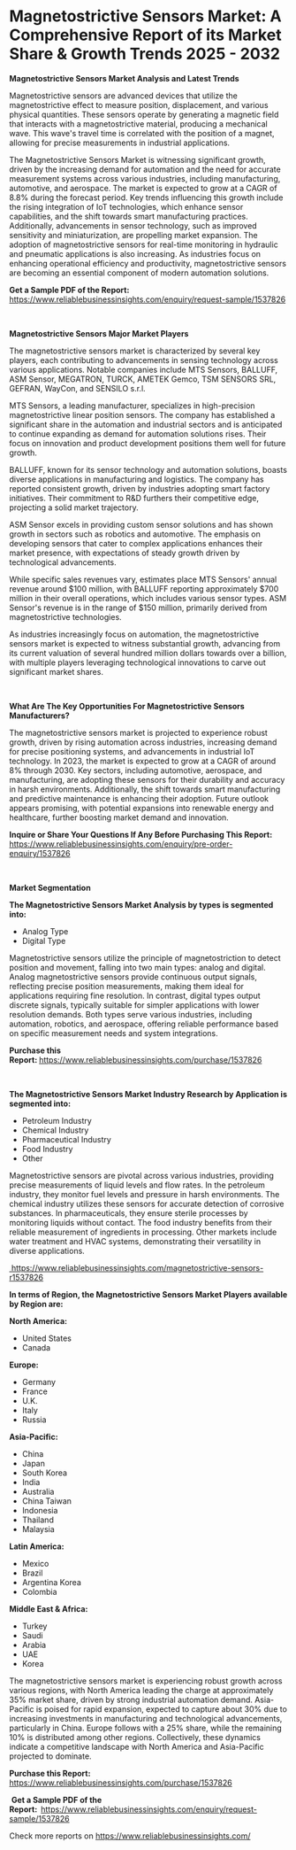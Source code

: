 <p><h1>Magnetostrictive Sensors Market: A Comprehensive Report of its Market Share & Growth Trends 2025 - 2032</h1></p><p><strong>Magnetostrictive Sensors Market Analysis and Latest Trends</strong></p>
<p><p>Magnetostrictive sensors are advanced devices that utilize the magnetostrictive effect to measure position, displacement, and various physical quantities. These sensors operate by generating a magnetic field that interacts with a magnetostrictive material, producing a mechanical wave. This wave's travel time is correlated with the position of a magnet, allowing for precise measurements in industrial applications.</p><p>The Magnetostrictive Sensors Market is witnessing significant growth, driven by the increasing demand for automation and the need for accurate measurement systems across various industries, including manufacturing, automotive, and aerospace. The market is expected to grow at a CAGR of 8.8% during the forecast period. Key trends influencing this growth include the rising integration of IoT technologies, which enhance sensor capabilities, and the shift towards smart manufacturing practices. Additionally, advancements in sensor technology, such as improved sensitivity and miniaturization, are propelling market expansion. The adoption of magnetostrictive sensors for real-time monitoring in hydraulic and pneumatic applications is also increasing. As industries focus on enhancing operational efficiency and productivity, magnetostrictive sensors are becoming an essential component of modern automation solutions.</p></p>
<p><strong>Get a Sample PDF of the Report:&nbsp;</strong> <a href="https://www.reliablebusinessinsights.com/enquiry/request-sample/1537826?utm_campaign=3494&utm_medium=2&utm_source=Github&utm_content=ia&utm_term=06042025&utm_id=magnetostrictive-sensors">https://www.reliablebusinessinsights.com/enquiry/request-sample/1537826</a></p>
<p>&nbsp;</p>
<p><strong>Magnetostrictive Sensors Major Market Players</strong></p>
<p><p>The magnetostrictive sensors market is characterized by several key players, each contributing to advancements in sensing technology across various applications. Notable companies include MTS Sensors, BALLUFF, ASM Sensor, MEGATRON, TURCK, AMETEK Gemco, TSM SENSORS SRL, GEFRAN, WayCon, and SENSILO s.r.l. </p><p>MTS Sensors, a leading manufacturer, specializes in high-precision magnetostrictive linear position sensors. The company has established a significant share in the automation and industrial sectors and is anticipated to continue expanding as demand for automation solutions rises. Their focus on innovation and product development positions them well for future growth.</p><p>BALLUFF, known for its sensor technology and automation solutions, boasts diverse applications in manufacturing and logistics. The company has reported consistent growth, driven by industries adopting smart factory initiatives. Their commitment to R&D furthers their competitive edge, projecting a solid market trajectory.</p><p>ASM Sensor excels in providing custom sensor solutions and has shown growth in sectors such as robotics and automotive. The emphasis on developing sensors that cater to complex applications enhances their market presence, with expectations of steady growth driven by technological advancements.</p><p>While specific sales revenues vary, estimates place MTS Sensors' annual revenue around $100 million, with BALLUFF reporting approximately $700 million in their overall operations, which includes various sensor types. ASM Sensor's revenue is in the range of $150 million, primarily derived from magnetostrictive technologies. </p><p>As industries increasingly focus on automation, the magnetostrictive sensors market is expected to witness substantial growth, advancing from its current valuation of several hundred million dollars towards over a billion, with multiple players leveraging technological innovations to carve out significant market shares.</p></p>
<p>&nbsp;</p>
<p><strong>What Are The Key Opportunities For Magnetostrictive Sensors Manufacturers?</strong></p>
<p><p>The magnetostrictive sensors market is projected to experience robust growth, driven by rising automation across industries, increasing demand for precise positioning systems, and advancements in industrial IoT technology. In 2023, the market is expected to grow at a CAGR of around 8% through 2030. Key sectors, including automotive, aerospace, and manufacturing, are adopting these sensors for their durability and accuracy in harsh environments. Additionally, the shift towards smart manufacturing and predictive maintenance is enhancing their adoption. Future outlook appears promising, with potential expansions into renewable energy and healthcare, further boosting market demand and innovation.</p></p>
<p><strong>Inquire or Share Your Questions If Any Before Purchasing This Report:</strong> <a href="https://www.reliablebusinessinsights.com/enquiry/pre-order-enquiry/1537826?utm_campaign=3494&utm_medium=2&utm_source=Github&utm_content=ia&utm_term=06042025&utm_id=magnetostrictive-sensors">https://www.reliablebusinessinsights.com/enquiry/pre-order-enquiry/1537826</a></p>
<p>&nbsp;</p>
<p><strong>Market Segmentation</strong></p>
<p><strong>The Magnetostrictive Sensors Market Analysis by types is segmented into:</strong></p>
<p><ul><li>Analog Type</li><li>Digital Type</li></ul></p>
<p><p>Magnetostrictive sensors utilize the principle of magnetostriction to detect position and movement, falling into two main types: analog and digital. Analog magnetostrictive sensors provide continuous output signals, reflecting precise position measurements, making them ideal for applications requiring fine resolution. In contrast, digital types output discrete signals, typically suitable for simpler applications with lower resolution demands. Both types serve various industries, including automation, robotics, and aerospace, offering reliable performance based on specific measurement needs and system integrations.</p></p>
<p><strong>Purchase this Report:&nbsp;</strong><a href="https://www.reliablebusinessinsights.com/purchase/1537826?utm_campaign=3494&utm_medium=2&utm_source=Github&utm_content=ia&utm_term=06042025&utm_id=magnetostrictive-sensors">https://www.reliablebusinessinsights.com/purchase/1537826</a></p>
<p>&nbsp;</p>
<p><strong>The Magnetostrictive Sensors Market Industry Research by Application is segmented into:</strong></p>
<p><ul><li>Petroleum Industry</li><li>Chemical Industry</li><li>Pharmaceutical Industry</li><li>Food Industry</li><li>Other</li></ul></p>
<p><p>Magnetostrictive sensors are pivotal across various industries, providing precise measurements of liquid levels and flow rates. In the petroleum industry, they monitor fuel levels and pressure in harsh environments. The chemical industry utilizes these sensors for accurate detection of corrosive substances. In pharmaceuticals, they ensure sterile processes by monitoring liquids without contact. The food industry benefits from their reliable measurement of ingredients in processing. Other markets include water treatment and HVAC systems, demonstrating their versatility in diverse applications.</p></p>
<p><a href="https://www.reliablebusinessinsights.com/magnetostrictive-sensors-r1537826?utm_campaign=3494&utm_medium=2&utm_source=Github&utm_content=ia&utm_term=06042025&utm_id=magnetostrictive-sensors">&nbsp;https://www.reliablebusinessinsights.com/magnetostrictive-sensors-r1537826</a></p>
<p><strong>In terms of Region, the Magnetostrictive Sensors Market Players available by Region are:</strong></p>
<p>
    <p> <strong> North America: </strong>
        <ul>
            <li>United States</li>
            <li>Canada</li>
        </ul>
        </p> 
    <p> <strong> Europe: </strong>
        <ul>
            <li>Germany</li>
            <li>France</li>
            <li>U.K.</li>
            <li>Italy</li>
            <li>Russia</li>
        </ul>
        </p> 
    <p> <strong> Asia-Pacific: </strong>
        <ul>
            <li>China</li>
            <li>Japan</li>
            <li>South Korea</li>
            <li>India</li>
            <li>Australia</li>
            <li>China Taiwan</li>
            <li>Indonesia</li>
            <li>Thailand</li>
            <li>Malaysia</li>
        </ul>
        </p> 
    <p> <strong> Latin America: </strong>
        <ul>
            <li>Mexico</li>
            <li>Brazil</li>
            <li>Argentina Korea</li>
            <li>Colombia</li>
        </ul>
        </p> 
    <p> <strong> Middle East & Africa: </strong>
        <ul>
            <li>Turkey</li>
            <li>Saudi</li>
            <li>Arabia</li>
            <li>UAE</li>
            <li>Korea</li>
        </ul>
    </p>
    </p>
<p><p>The magnetostrictive sensors market is experiencing robust growth across various regions, with North America leading the charge at approximately 35% market share, driven by strong industrial automation demand. Asia-Pacific is poised for rapid expansion, expected to capture about 30% due to increasing investments in manufacturing and technological advancements, particularly in China. Europe follows with a 25% share, while the remaining 10% is distributed among other regions. Collectively, these dynamics indicate a competitive landscape with North America and Asia-Pacific projected to dominate.</p></p>
<p><strong>Purchase this Report: </strong><a href="https://www.reliablebusinessinsights.com/purchase/1537826?utm_campaign=3494&utm_medium=2&utm_source=Github&utm_content=ia&utm_term=06042025&utm_id=magnetostrictive-sensors">https://www.reliablebusinessinsights.com/purchase/1537826</a></p>
<p>&nbsp;<strong>Get a Sample PDF of the Report:&nbsp;&nbsp;</strong><a href="https://www.reliablebusinessinsights.com/enquiry/request-sample/1537826?utm_campaign=3494&utm_medium=2&utm_source=Github&utm_content=ia&utm_term=06042025&utm_id=magnetostrictive-sensors">https://www.reliablebusinessinsights.com/enquiry/request-sample/1537826</a></p>
<p><strong></strong></p>
<p>Check more reports on <a href="https://www.reliablebusinessinsights.com/?utm_campaign=3494&utm_medium=2&utm_source=Github&utm_content=ia&utm_term=06042025&utm_id=magnetostrictive-sensors">https://www.reliablebusinessinsights.com/</a></p>